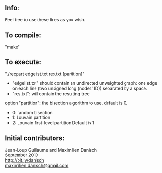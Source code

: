 
## Info:

Feel free to use these lines as you wish.

## To compile:

"make"

## To execute:

"./recpart edgelist.txt res.txt [partition]"
- "edgelist.txt" should contain an undirected unweighted graph: one edge on each line (two unsigned long (nodes' ID)) separated by a space.
- "res.txt": will contain the resulting tree.

option "partition": the bisection algorithm to use, default is 0.
- 0: random bisection
- 1: Louvain partition  
- 2: Louvain first-level partition
Default is 1

## Initial contributors:  
Jean-Loup Guillaume and Maximilien Danisch  
September 2019  
http://bit.ly/danisch  
maximilien.danisch@gmail.com
